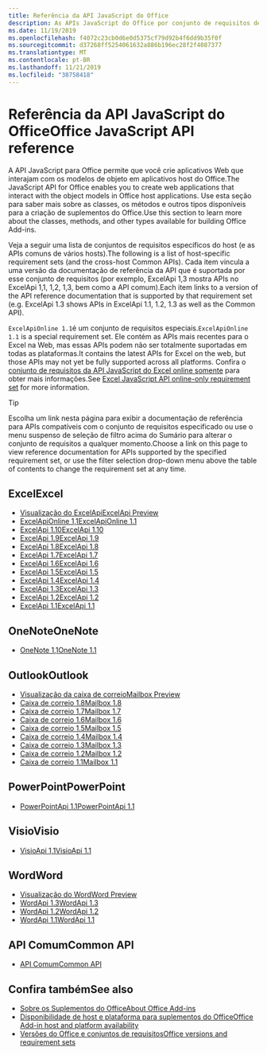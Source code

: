 ```yaml
---
title: Referência da API JavaScript do Office
description: As APIs JavaScript do Office por conjunto de requisitos de host
ms.date: 11/19/2019
ms.openlocfilehash: f4072c23cb0d6e0d5375cf79d92b4f6dd9b35f0f
ms.sourcegitcommit: d37268ff5254061632a886b196ec28f2f4087377
ms.translationtype: MT
ms.contentlocale: pt-BR
ms.lasthandoff: 11/21/2019
ms.locfileid: "38758418"
---
```

# <a name="office-javascript-api-reference"></a><span data-ttu-id="d11b7-103">Referência da API JavaScript do Office</span><span class="sxs-lookup"><span data-stu-id="d11b7-103">Office JavaScript API reference</span></span>

<span data-ttu-id="d11b7-104">A API JavaScript para Office permite que você crie aplicativos Web que interajam com os modelos de objeto em aplicativos host do Office.</span><span class="sxs-lookup"><span data-stu-id="d11b7-104">The JavaScript API for Office enables you to create web applications that interact with the object models in Office host applications.</span></span> <span data-ttu-id="d11b7-105">Use esta seção para saber mais sobre as classes, os métodos e outros tipos disponíveis para a criação de suplementos do Office.</span><span class="sxs-lookup"><span data-stu-id="d11b7-105">Use this section to learn more about the classes, methods, and other types available for building Office Add-ins.</span></span>

<span data-ttu-id="d11b7-106">Veja a seguir uma lista de conjuntos de requisitos específicos do host (e as APIs comuns de vários hosts).</span><span class="sxs-lookup"><span data-stu-id="d11b7-106">The following is a list of host-specific requirement sets (and the cross-host Common APIs).</span></span> <span data-ttu-id="d11b7-107">Cada item vincula a uma versão da documentação de referência da API que é suportada por esse conjunto de requisitos (por exemplo, ExcelApi 1,3 mostra APIs no ExcelApi 1,1, 1,2, 1,3, bem como a API comum).</span><span class="sxs-lookup"><span data-stu-id="d11b7-107">Each item links to a version of the API reference documentation that is supported by that requirement set (e.g. ExcelApi 1.3 shows APIs in ExcelApi 1.1, 1.2, 1.3 as well as the Common API).</span></span>

<span data-ttu-id="d11b7-108">`ExcelApiOnline 1.1`é um conjunto de requisitos especiais.</span><span class="sxs-lookup"><span data-stu-id="d11b7-108">`ExcelApiOnline 1.1` is a special requirement set.</span></span> <span data-ttu-id="d11b7-109">Ele contém as APIs mais recentes para o Excel na Web, mas essas APIs podem não ser totalmente suportadas em todas as plataformas.</span><span class="sxs-lookup"><span data-stu-id="d11b7-109">It contains the latest APIs for Excel on the web, but those APIs may not yet be fully supported across all platforms.</span></span> <span data-ttu-id="d11b7-110">Confira o [conjunto de requisitos da API JavaScript do Excel online somente](/office/dev/add-ins/reference/requirement-sets/excel-api-online-requirement-set) para obter mais informações.</span><span class="sxs-lookup"><span data-stu-id="d11b7-110">See [Excel JavaScript API online-only requirement set](/office/dev/add-ins/reference/requirement-sets/excel-api-online-requirement-set) for more information.</span></span>

> [!TIP]
> <span data-ttu-id="d11b7-111">Escolha um link nesta página para exibir a documentação de referência para APIs compatíveis com o conjunto de requisitos especificado ou use o menu suspenso de seleção de filtro acima do Sumário para alterar o conjunto de requisitos a qualquer momento.</span><span class="sxs-lookup"><span data-stu-id="d11b7-111">Choose a link on this page to view reference documentation for APIs supported by the specified requirement set, or use the filter selection drop-down menu above the table of contents to change the requirement set at any time.</span></span>

## <a name="excel"></a><span data-ttu-id="d11b7-112">Excel</span><span class="sxs-lookup"><span data-stu-id="d11b7-112">Excel</span></span>

- [<span data-ttu-id="d11b7-113">Visualização do ExcelApi</span><span class="sxs-lookup"><span data-stu-id="d11b7-113">ExcelApi Preview</span></span>](/javascript/api/excel?view=excel-js-preview)
- [<span data-ttu-id="d11b7-114">ExcelApiOnline 1,1</span><span class="sxs-lookup"><span data-stu-id="d11b7-114">ExcelApiOnline 1.1</span></span>](/javascript/api/excel?view=excel-js-online)
- [<span data-ttu-id="d11b7-115">ExcelApi 1.10</span><span class="sxs-lookup"><span data-stu-id="d11b7-115">ExcelApi 1.10</span></span>](/javascript/api/excel?view=excel-js-1.10)
- [<span data-ttu-id="d11b7-116">ExcelApi 1.9</span><span class="sxs-lookup"><span data-stu-id="d11b7-116">ExcelApi 1.9</span></span>](/javascript/api/excel?view=excel-js-1.9)
- [<span data-ttu-id="d11b7-117">ExcelApi 1.8</span><span class="sxs-lookup"><span data-stu-id="d11b7-117">ExcelApi 1.8</span></span>](/javascript/api/excel?view=excel-js-1.8)
- [<span data-ttu-id="d11b7-118">ExcelApi 1.7</span><span class="sxs-lookup"><span data-stu-id="d11b7-118">ExcelApi 1.7</span></span>](/javascript/api/excel?view=excel-js-1.7)
- [<span data-ttu-id="d11b7-119">ExcelApi 1.6</span><span class="sxs-lookup"><span data-stu-id="d11b7-119">ExcelApi 1.6</span></span>](/javascript/api/excel?view=excel-js-1.6)
- [<span data-ttu-id="d11b7-120">ExcelApi 1.5</span><span class="sxs-lookup"><span data-stu-id="d11b7-120">ExcelApi 1.5</span></span>](/javascript/api/excel?view=excel-js-1.5)
- [<span data-ttu-id="d11b7-121">ExcelApi 1.4</span><span class="sxs-lookup"><span data-stu-id="d11b7-121">ExcelApi 1.4</span></span>](/javascript/api/excel?view=excel-js-1.4)
- [<span data-ttu-id="d11b7-122">ExcelApi 1.3</span><span class="sxs-lookup"><span data-stu-id="d11b7-122">ExcelApi 1.3</span></span>](/javascript/api/excel?view=excel-js-1.3)
- [<span data-ttu-id="d11b7-123">ExcelApi 1.2</span><span class="sxs-lookup"><span data-stu-id="d11b7-123">ExcelApi 1.2</span></span>](/javascript/api/excel?view=excel-js-1.2)
- [<span data-ttu-id="d11b7-124">ExcelApi 1.1</span><span class="sxs-lookup"><span data-stu-id="d11b7-124">ExcelApi 1.1</span></span>](/javascript/api/excel?view=excel-js-1.1)

## <a name="onenote"></a><span data-ttu-id="d11b7-125">OneNote</span><span class="sxs-lookup"><span data-stu-id="d11b7-125">OneNote</span></span>

- [<span data-ttu-id="d11b7-126">OneNote 1,1</span><span class="sxs-lookup"><span data-stu-id="d11b7-126">OneNote 1.1</span></span>](/javascript/api/onenote?view=onenote-js-1.1)

## <a name="outlook"></a><span data-ttu-id="d11b7-127">Outlook</span><span class="sxs-lookup"><span data-stu-id="d11b7-127">Outlook</span></span>

- [<span data-ttu-id="d11b7-128">Visualização da caixa de correio</span><span class="sxs-lookup"><span data-stu-id="d11b7-128">Mailbox Preview</span></span>](/javascript/api/outlook?view=outlook-js-preview)
- [<span data-ttu-id="d11b7-129">Caixa de correio 1.8</span><span class="sxs-lookup"><span data-stu-id="d11b7-129">Mailbox 1.8</span></span>](/javascript/api/outlook?view=outlook-js-1.8)
- [<span data-ttu-id="d11b7-130">Caixa de correio 1.7</span><span class="sxs-lookup"><span data-stu-id="d11b7-130">Mailbox 1.7</span></span>](/javascript/api/outlook?view=outlook-js-1.7)
- [<span data-ttu-id="d11b7-131">Caixa de correio 1.6</span><span class="sxs-lookup"><span data-stu-id="d11b7-131">Mailbox 1.6</span></span>](/javascript/api/outlook?view=outlook-js-1.6)
- [<span data-ttu-id="d11b7-132">Caixa de correio 1.5</span><span class="sxs-lookup"><span data-stu-id="d11b7-132">Mailbox 1.5</span></span>](/javascript/api/outlook?view=outlook-js-1.5)
- [<span data-ttu-id="d11b7-133"> Caixa de correio 1.4</span><span class="sxs-lookup"><span data-stu-id="d11b7-133">Mailbox 1.4</span></span>](/javascript/api/outlook?view=outlook-js-1.4)
- [<span data-ttu-id="d11b7-134"> Caixa de correio 1.3</span><span class="sxs-lookup"><span data-stu-id="d11b7-134">Mailbox 1.3</span></span>](/javascript/api/outlook?view=outlook-js-1.3)
- [<span data-ttu-id="d11b7-135">Caixa de correio 1.2</span><span class="sxs-lookup"><span data-stu-id="d11b7-135">Mailbox 1.2</span></span>](/javascript/api/outlook?view=outlook-js-1.2)
- [<span data-ttu-id="d11b7-136"> Caixa de correio 1.1</span><span class="sxs-lookup"><span data-stu-id="d11b7-136">Mailbox 1.1</span></span>](/javascript/api/outlook?view=outlook-js-1.1)

## <a name="powerpoint"></a><span data-ttu-id="d11b7-137">PowerPoint</span><span class="sxs-lookup"><span data-stu-id="d11b7-137">PowerPoint</span></span>

- [<span data-ttu-id="d11b7-138">PowerPointApi 1.1</span><span class="sxs-lookup"><span data-stu-id="d11b7-138">PowerPointApi 1.1</span></span>](/javascript/api/powerpoint?view=powerpoint-js-1.1)

## <a name="visio"></a><span data-ttu-id="d11b7-139">Visio</span><span class="sxs-lookup"><span data-stu-id="d11b7-139">Visio</span></span>

- [<span data-ttu-id="d11b7-140">VisioApi 1,1</span><span class="sxs-lookup"><span data-stu-id="d11b7-140">VisioApi 1.1</span></span>](/javascript/api/visio?view=visio-js-1.1)

## <a name="word"></a><span data-ttu-id="d11b7-141">Word</span><span class="sxs-lookup"><span data-stu-id="d11b7-141">Word</span></span>

- [<span data-ttu-id="d11b7-142">Visualização do Word</span><span class="sxs-lookup"><span data-stu-id="d11b7-142">Word Preview</span></span>](/javascript/api/word?view=word-js-preview)
- [<span data-ttu-id="d11b7-143">WordApi 1.3</span><span class="sxs-lookup"><span data-stu-id="d11b7-143">WordApi 1.3</span></span>](/javascript/api/word?view=word-js-1.3)
- [<span data-ttu-id="d11b7-144">WordApi 1.2</span><span class="sxs-lookup"><span data-stu-id="d11b7-144">WordApi 1.2</span></span>](/javascript/api/word?view=word-js-1.2)
- [<span data-ttu-id="d11b7-145">WordApi 1.1</span><span class="sxs-lookup"><span data-stu-id="d11b7-145">WordApi 1.1</span></span>](/javascript/api/word?view=word-js-1.1)

## <a name="common-api"></a><span data-ttu-id="d11b7-146">API Comum</span><span class="sxs-lookup"><span data-stu-id="d11b7-146">Common API</span></span>

- [<span data-ttu-id="d11b7-147">API Comum</span><span class="sxs-lookup"><span data-stu-id="d11b7-147">Common API</span></span>](/javascript/api/office?view=common-js)

## <a name="see-also"></a><span data-ttu-id="d11b7-148">Confira também</span><span class="sxs-lookup"><span data-stu-id="d11b7-148">See also</span></span>

- [<span data-ttu-id="d11b7-149">Sobre os Suplementos do Office</span><span class="sxs-lookup"><span data-stu-id="d11b7-149">About Office Add-ins</span></span>](/office/dev/add-ins/overview)
- [<span data-ttu-id="d11b7-150">Disponibilidade de host e plataforma para suplementos do Office</span><span class="sxs-lookup"><span data-stu-id="d11b7-150">Office Add-in host and platform availability</span></span>](/office/dev/add-ins/overview/office-add-in-availability)
- [<span data-ttu-id="d11b7-151">Versões do Office e conjuntos de requisitos</span><span class="sxs-lookup"><span data-stu-id="d11b7-151">Office versions and requirement sets</span></span>](/office/dev/add-ins/develop/office-versions-and-requirement-sets)
